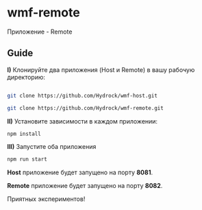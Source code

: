 # wmf-remote

Приложение - Remote

## Guide

**I)** Клонируйте два приложения (Host и Remote) в вашу рабочую директорию:

```bash

git clone https://github.com/Hydrock/wmf-host.git

git clone https://github.com/Hydrock/wmf-remote.git

```

**II)** Установите зависимости в каждом приложении:

```bash
npm install
```

**III)** Запустите оба приложения 

```bash
npm run start
```

**Host** приложение будет запущено на порту **8081**.

**Remote** приложение будет запущено на порту **8082**.

Приятных экспериментов!
